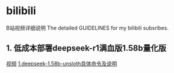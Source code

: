 # bilibili
B站视频详细说明
The detailed GUIDELINES for my bilibili subsribes.

## 1. 低成本部署deepseek-r1满血版1.58b量化版
<a href="https://www.bilibili.com/video/BV18RZcYME3Q/">视频</a>
<a href="./1.deepseek-1.58b-unsloth.md">1.deepseek-1.58b-unsloth具体命令及说明</a>

